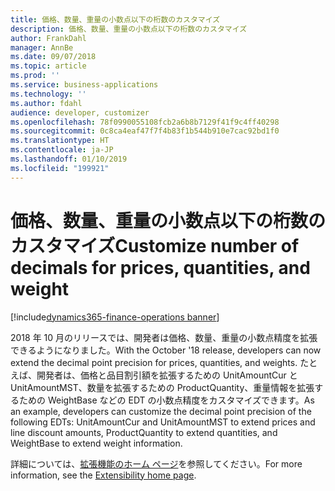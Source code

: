 ```yaml
---
title: 価格、数量、重量の小数点以下の桁数のカスタマイズ
description: 価格、数量、重量の小数点以下の桁数のカスタマイズ
author: FrankDahl
manager: AnnBe
ms.date: 09/07/2018
ms.topic: article
ms.prod: ''
ms.service: business-applications
ms.technology: ''
ms.author: fdahl
audience: developer, customizer
ms.openlocfilehash: 78f0990055108fcb2a6b8b7129f41f9c4ff40298
ms.sourcegitcommit: 0c8ca4eaf47f7f4b83f1b544b910e7cac92bd1f0
ms.translationtype: HT
ms.contentlocale: ja-JP
ms.lasthandoff: 01/10/2019
ms.locfileid: "199921"
---
```

# <a name="customize-number-of-decimals-for-prices-quantities-and-weight"></a><span data-ttu-id="c0483-103">価格、数量、重量の小数点以下の桁数のカスタマイズ</span><span class="sxs-lookup"><span data-stu-id="c0483-103">Customize number of decimals for prices, quantities, and weight</span></span>

[!include[dynamics365-finance-operations banner](../includes/dynamics365-finance-operations.md)]

<span data-ttu-id="c0483-104">2018 年 10 月のリリースでは、開発者は価格、数量、重量の小数点精度を拡張できるようになりました。</span><span class="sxs-lookup"><span data-stu-id="c0483-104">With the October '18 release, developers can now extend the decimal point precision for prices, quantities, and weights.</span></span> <span data-ttu-id="c0483-105">たとえば、開発者は、価格と品目割引額を拡張するための UnitAmountCur と UnitAmountMST、数量を拡張するための ProductQuantity、重量情報を拡張するための WeightBase などの EDT の小数点精度をカスタマイズできます。</span><span class="sxs-lookup"><span data-stu-id="c0483-105">As an example, developers can customize the decimal point precision of  the following EDTs: UnitAmountCur and UnitAmountMST to extend prices and line discount amounts, ProductQuantity to extend quantities, and WeightBase to extend weight information.</span></span>

<span data-ttu-id="c0483-106">詳細については、[拡張機能のホーム ページ](/dynamics365/unified-operations/dev-itpro/extensibility/extensibility-home-page)を参照してください。</span><span class="sxs-lookup"><span data-stu-id="c0483-106">For more information, see the [Extensibility home page](/dynamics365/unified-operations/dev-itpro/extensibility/extensibility-home-page).</span></span>
